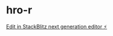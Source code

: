 # hro-r

[Edit in StackBlitz next generation editor ⚡️](https://stackblitz.com/~/github.com/freedak-wang/hro-r)